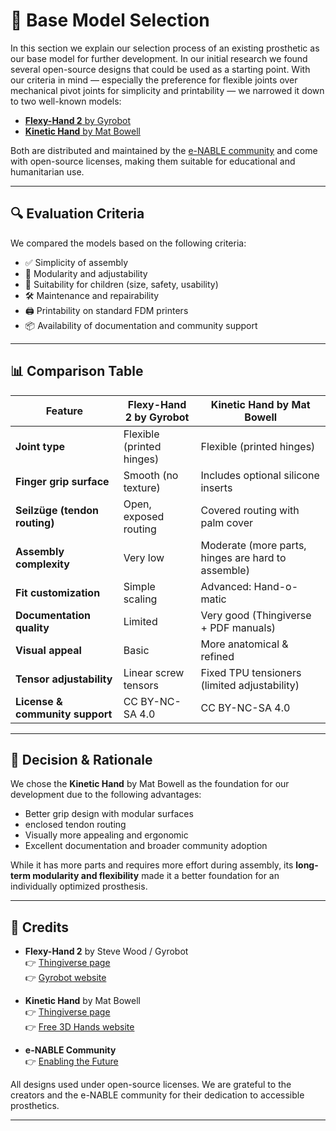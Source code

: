 # 🧩 Base Model Selection

In this section we explain our selection process of an existing prosthetic as our base model for further development. In our initial research we found several open-source designs that could be used as a starting point. With our criteria in mind — especially the preference for flexible joints over mechanical pivot joints for simplicity and printability — we narrowed it down to two well-known models:

- [**Flexy-Hand 2** by Gyrobot](https://www.thingiverse.com/thing:380665)  
- [**Kinetic Hand** by Mat Bowell](https://www.thingiverse.com/thing:4618922)

Both are distributed and maintained by the [e-NABLE community](https://enablingthefuture.org/) and come with open-source licenses, making them suitable for educational and humanitarian use.

---

## 🔍 Evaluation Criteria

We compared the models based on the following criteria:

- ✅ Simplicity of assembly  
- 🧩 Modularity and adjustability  
- 🧒 Suitability for children (size, safety, usability)  
- 🛠️ Maintenance and repairability  
- 🖨️ Printability on standard FDM printers  
- 📦 Availability of documentation and community support

---

## 📊 Comparison Table

| Feature                         | Flexy-Hand 2 by Gyrobot               | Kinetic Hand by Mat Bowell                   |
|----------------------------------|----------------------------------------|-----------------------------------------------|
| **Joint type**                  | Flexible (printed hinges)             | Flexible (printed hinges)           |
| **Finger grip surface**        | Smooth (no texture)                   | Includes optional silicone inserts           |
| **Seilzüge (tendon routing)**  | Open, exposed routing                 | Covered routing with palm cover              |
| **Assembly complexity**        | Very low                              | Moderate (more parts, hinges are hard to assemble)          |
| **Fit customization**          | Simple scaling                        | Advanced: Hand-o-matic       |                           |
| **Documentation quality**      | Limited                               | Very good (Thingiverse + PDF manuals)        |
| **Visual appeal**              | Basic                                 | More anatomical & refined                    |
| **Tensor adjustability**       | Linear screw tensors          | Fixed TPU tensioners (limited adjustability) |
| **License & community support**| CC BY-NC-SA 4.0                 | CC BY-NC-SA 4.0                        |

---

## 🏁 Decision & Rationale

We chose the **Kinetic Hand** by Mat Bowell as the foundation for our development due to the following advantages:

- Better grip design with modular surfaces
- enclosed tendon routing
- Visually more appealing and ergonomic
- Excellent documentation and broader community adoption

While it has more parts and requires more effort during assembly, its **long-term modularity and flexibility** made it a better foundation for an individually optimized prosthesis.

---

## 🧾 Credits

- **Flexy-Hand 2** by Steve Wood / Gyrobot  
  👉 [Thingiverse page](https://www.thingiverse.com/thing:380665)  
  👉 [Gyrobot website](https://www.gyrobot.co.uk)

- **Kinetic Hand** by Mat Bowell  
  👉 [Thingiverse page](https://www.thingiverse.com/thing:4618922)  
  👉 [Free 3D Hands website](https://free3dhands.org/)
- **e-NABLE Community**  
  👉 [Enabling the Future](https://enablingthefuture.org/)

All designs used under open-source licenses. We are grateful to the creators and the e-NABLE community for their dedication to accessible prosthetics.

---

